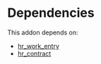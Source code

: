 # Dependencies

This addon depends on:

- [hr_work_entry](https://github.com/bringout/oca-ocb-hr/tree/7056a6865f6bd273a5c4cfc973b3c7a819ee6af0/odoo-bringout-oca-ocb-hr_work_entry)
- [hr_contract](https://github.com/bringout/oca-ocb-hr/tree/7056a6865f6bd273a5c4cfc973b3c7a819ee6af0/odoo-bringout-oca-ocb-hr_contract)
